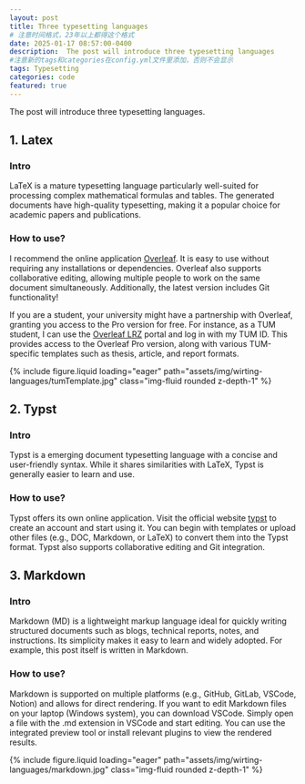 ```yaml
---
layout: post
title: Three typesetting languages
# 注意时间格式，23年以上都得这个格式
date: 2025-01-17 08:57:00-0400
description:  The post will introduce three typesetting languages
#注意新的tags和categories在config.yml文件里添加，否则不会显示
tags: Typesetting
categories: code
featured: true
---
```


The post will introduce three typesetting languages.

## 1. Latex

### Intro
LaTeX is a mature typesetting language particularly well-suited for processing complex mathematical formulas and tables. The generated documents have high-quality typesetting, making it a popular choice for academic papers and publications.
### How to use?
I recommend the online application [Overleaf](https://www.overleaf.com/). It is easy to use without requiring any installations or dependencies. Overleaf also supports collaborative editing, allowing multiple people to work on the same document simultaneously. Additionally, the latest version includes Git functionality!

If you are a student, your university might have a partnership with Overleaf, granting you access to the Pro version for free. For instance, as a TUM student, I can use the [Overleaf LRZ](https://collab.dvb.bayern/display/TUMShareLaTeX) portal and log in with my TUM ID. This provides access to the Overleaf Pro version, along with various TUM-specific templates such as thesis, article, and report formats.

<div class="row mt-3">
    <div class="col-sm mt-3 mt-md-0">
        {% include figure.liquid loading="eager" path="assets/img/wirting-languages/tumTemplate.jpg" class="img-fluid rounded z-depth-1" %}
    </div>
</div>

## 2. Typst

### Intro

Typst is a emerging document typesetting language with a concise and user-friendly syntax. While it shares similarities with LaTeX, Typst is generally easier to learn and use.

### How to use?

Typst offers its own online application. Visit the official website [typst](https://typst.app/) to create an account and start using it. You can begin with templates or upload other files (e.g., DOC, Markdown, or LaTeX) to convert them into the Typst format. Typst also supports collaborative editing and Git integration.

## 3. Markdown

### Intro

Markdown (MD) is a lightweight markup language ideal for quickly writing structured documents such as blogs, technical reports, notes, and instructions. Its simplicity makes it easy to learn and widely adopted. For example, this post itself is written in Markdown.

### How to use?

Markdown is supported on multiple platforms (e.g., GitHub, GitLab, VSCode, Notion) and allows for direct rendering. If you want to edit Markdown files on your laptop (Windows system), you can download VSCode. Simply open a file with the .md extension in VSCode and start editing. You can use the integrated preview tool or install relevant plugins to view the rendered results.

<div class="row mt-3">
    <div class="col-sm mt-3 mt-md-0">
        {% include figure.liquid loading="eager" path="assets/img/wirting-languages/markdown.jpg" class="img-fluid rounded z-depth-1" %}
    </div>
</div>

